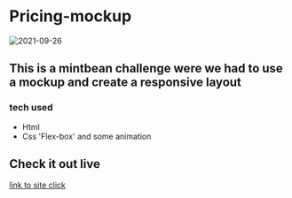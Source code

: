 # **Pricing-mockup**

![2021-09-26](https://user-images.githubusercontent.com/67053237/134815340-b530eb51-0b4d-45a0-9641-86322a7fb645.png)


## This is a mintbean challenge were we had to use a mockup and create a responsive layout 

### **tech used**
* Html
* Css 'Flex-box' and some animation

## Check it out live
[link to site click](https://blissful-hugle-7e732c.netlify.app/)
